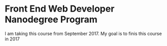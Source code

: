 # Front End Web Developer Nanodegree Program

I am taking this course from September 2017.
My goal is to finis this course in 2017
